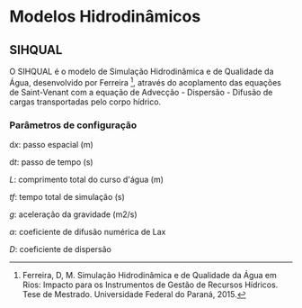 # Modelos Hidrodinâmicos

## SIHQUAL

O SIHQUAL é o modelo de Simulação Hidrodinâmica e de Qualidade da Água, desenvolvido por Ferreira [^Ferreira,2015], através do acoplamento das equações de Saint-Venant com a equação de Advecção - Dispersão - Difusão de cargas transportadas pelo corpo hídrico.

### Parâmetros de configuração

$\mathrm{d}x$: passo espacial (m)

$\mathrm{d}t$: passo de tempo (s)

$L$: comprimento total do curso d'água (m)

$tf$: tempo total de simulação (s)

$g$: aceleração da gravidade (m$2$/s)

$\alpha$: coeficiente de difusão numérica de Lax

$D$: coeficiente de dispersão

[^Ferreira,2015]: Ferreira, D, M. Simulação Hidrodinâmica e de Qualidade da Água em Rios: Impacto para os Instrumentos de Gestão de Recursos Hídricos. Tese de Mestrado. Universidade Federal do Paraná, 2015.